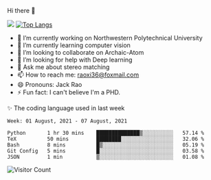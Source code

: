 Hi there 👋

![](https://github-readme-stats.vercel.app/api?username=Raohaocheng)
[![Top Langs](https://github-readme-stats.vercel.app/api/top-langs/?username=Raohaocheng&layout=compact)](https://github.com/anuraghazra/github-readme-stats)

- 🔭 I’m currently working on Northwestern Polytechnical University
- 🌱 I’m currently learning computer vision
- 👯 I’m looking to collaborate on Archaic-Atom
- 🤔 I’m looking for help with Deep learning
- 💬 Ask me about stereo matching
- 📫 How to reach me: raoxi36@foxmail.com
- 😄 Pronouns: Jack Rao
- ⚡ Fun fact: I can't believe I'm a PHD.

✨ The coding language used in last week
<!--START_SECTION:waka-->
```text
Week: 01 August, 2021 - 07 August, 2021

Python       1 hr 30 mins    ██████████████▒░░░░░░░░░░   57.14 % 
TeX          50 mins         ████████░░░░░░░░░░░░░░░░░   32.06 % 
Bash         8 mins          █▒░░░░░░░░░░░░░░░░░░░░░░░   05.19 % 
Git Config   5 mins          █░░░░░░░░░░░░░░░░░░░░░░░░   03.58 % 
JSON         1 min           ▒░░░░░░░░░░░░░░░░░░░░░░░░   01.08 % 
```
<!--END_SECTION:waka-->

![Visitor Count](https://profile-counter.glitch.me/Raohaocheng/count.svg)
